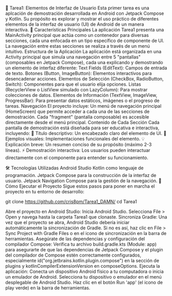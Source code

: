 🚀 Tarea1: Elementos de Interfaz de Usuario
Esta primer tarea es una aplcación de demostración desarrollada en Android con Jetpack Compose y Kotlin. Su propósito es explorar y mostrar el uso práctico de diferentes elementos de la interfaz de usuario (UI) de Android de un manera interactiva.
🌟 Características Principales
La aplicación Tarea1 presenta una MainActivity principal que actúa como un contenedor para diversas secciones, cada una enfocada en un tipo específico de componente de UI. La navegación entre estas secciones se realiza a través de un menú intuitivo.
Estructura de la Aplicación
La aplicación está organizada en una Activity principal que simula una navegación entre 5 "pantallas" (composables en Jetpack Compose), cada una explicando y demostrando un elemento de interfaz diferente:
Text Fields (EditText): Campos de entrada de texto.
Botones (Button, ImageButton): Elementos interactivos para desencadenar acciones.
Elementos de Selección (CheckBox, RadioButton, Switch): Componentes para que el usuario elija opciones.
Listas (RecyclerView o ListView simulado con LazyColumn): Para mostrar colecciones de datos.
Elementos de Información (TextView, ImageView, ProgressBar): Para presentar datos estáticos, imágenes o el progreso de tareas.
Navegación
El proyecto incluye:
Un menú de navegación principal (HomeScreen) que permite acceder a cada una de las secciones de demostración.
Cada "fragment" (pantalla composable) es accesible directamente desde el menú principal.
Contenido de Cada Sección
Cada pantalla de demostración está diseñada para ser educativa e interactiva, incluyendo:
📝 Título descriptivo: Un encabezado claro del elemento de UI.
🎨 Ejemplos visuales: Implementaciones funcionales del elemento.
💡 Explicación breve: Un resumen conciso de su propósito (máximo 2-3 líneas).
⚡ Demostración interactiva: Los usuarios pueden interactuar directamente con el componente para entender su funcionamiento.

🛠️ Tecnologías Utilizadas
Android Studio
Kotlin como lenguaje de programación.
Jetpack Compose para la construcción de la interfaz de usuario.
Jetpack Navigation Compose para la gestión de la navegación.
🚀 Cómo Ejecutar el Proyecto
Sigue estos pasos para poner en marcha el proyecto en tu entorno de desarrollo:

git clone https://github.com/cris8pm/Tarea1_DAMN/
cd Tarea1

Abre el proyecto en Android Studio:
Inicia Android Studio.
Selecciona File > Open y navega hasta la carpeta Tarea1 que clonaste.
Sincroniza Gradle:
Una vez que el proyecto se abra, Android Studio debería iniciar automáticamente la sincronización de Gradle. Si no es así, haz clic en File > Sync Project with Gradle Files o en el icono de sincronización en la barra de herramientas.
Asegúrate de las dependencias y configuración del compilador Compose:
Verifica tu archivo build.gradle.kts (Module: app) para asegurarte de que las dependencias de Jetpack Compose y el plugin del compilador de Compose estén correctamente configurados, especialmente id("org.jetbrains.kotlin.plugin.compose") en la sección de plugins y kotlinCompilerExtensionVersion en composeOptions.
Ejecuta la aplicación:
Conecta un dispositivo Android físico a tu computadora o inicia un emulador de Android.
Selecciona tu dispositivo o emulador en el menú desplegable de Android Studio.
Haz clic en el botón Run 'app' (el icono de play verde) en la barra de herramientas.
